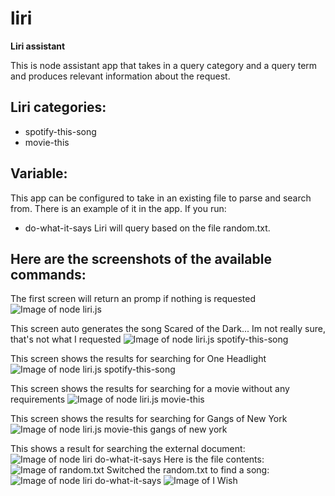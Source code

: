 # liri
**Liri assistant**

This is node assistant app that takes in a query category and a query term and produces relevant information about the request.

## Liri categories:
* spotify-this-song
* movie-this

## Variable:
This app can be configured to take in an existing file to parse and search from. There is an example of it in the app. If you run:
* do-what-it-says
Liri will query based on the file random.txt.

## Here are the screenshots of the available commands:
The first screen will return an promp if nothing is requested
![Image of node liri.js](https://octodex.github.com/images/yaktocat.png)

This screen auto generates the song Scared of the Dark... Im not really sure, that's not what I requested
![Image of node liri.js spotify-this-song](https://octodex.github.com/images/yaktocat.png)

This screen shows the results for searching for One Headlight
![Image of node liri.js spotify-this-song](https://octodex.github.com/images/yaktocat.png)

This screen shows the results for searching for a movie without any requirements
![Image of node liri.js movie-this](https://octodex.github.com/images/yaktocat.png)

This screen shows the results for searching for Gangs of New York
![Image of node liri.js movie-this gangs of new york](https://octodex.github.com/images/yaktocat.png)

This shows a result for searching the external document:
![Image of node liri do-what-it-says](https://octodex.github.com/images/yaktocat.png)
Here is the file contents:
![Image of random.txt](https://octodex.github.com/images/yaktocat.png)
Switched the random.txt to find a song:
![Image of node liri do-what-it-says](https://octodex.github.com/images/yaktocat.png)
![Image of I Wish](https://octodex.github.com/images/yaktocat.png)
